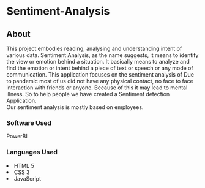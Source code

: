 # Sentiment-Analysis
<strong><h2>About</h2></strong>
This project embodies reading, analysing and understanding intent of various data.
Sentiment Analysis, as the name suggests, it means to identify the view or emotion behind a situation. It basically means to analyze and find the emotion or intent behind a piece of text or speech or any mode of communication. This application focuses on the sentiment analysis of 
Due to pandemic most of us did not have any physical contact, no face to face interaction with friends or anyone. Because of this it may lead to mental illness.
So to help people we have created a Sentiment detection Application.
<br>
Our sentiment analysis is mostly based on employees.

<h3>Software Used</h3>
PowerBI

<h3>Languages Used</h3>
<li>
  <ui>HTML 5</ui>
  </li>
  <li>
  <ui>CSS 3</ui>
  </li>
  <li>
  <ui>JavaScript</ui>
</li>
